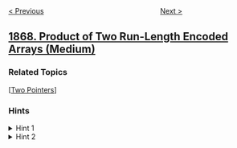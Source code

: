<!--|This file generated by command(leetcode description); DO NOT EDIT.    |-->
<!--+----------------------------------------------------------------------+-->
<!--|@author    openset <openset.wang@gmail.com>                           |-->
<!--|@link      https://github.com/openset                                 |-->
<!--|@home      https://github.com/openset/leetcode                        |-->
<!--+----------------------------------------------------------------------+-->

[< Previous](../orders-with-maximum-quantity-above-average "Orders With Maximum Quantity Above Average")
　　　　　　　　　　　　　　　　
[Next >](../longer-contiguous-segments-of-ones-than-zeros "Longer Contiguous Segments of Ones than Zeros")

## [1868. Product of Two Run-Length Encoded Arrays (Medium)](https://leetcode.com/problems/product-of-two-run-length-encoded-arrays "")



### Related Topics
  [[Two Pointers](../../tag/two-pointers/README.md)]

### Hints
<details>
<summary>Hint 1</summary>
Keep track of the indices on both RLE arrays and join the parts together.
</details>

<details>
<summary>Hint 2</summary>
What is the maximum number of segments if we took the minimum number of elements left on both the current segments every time?
</details>
